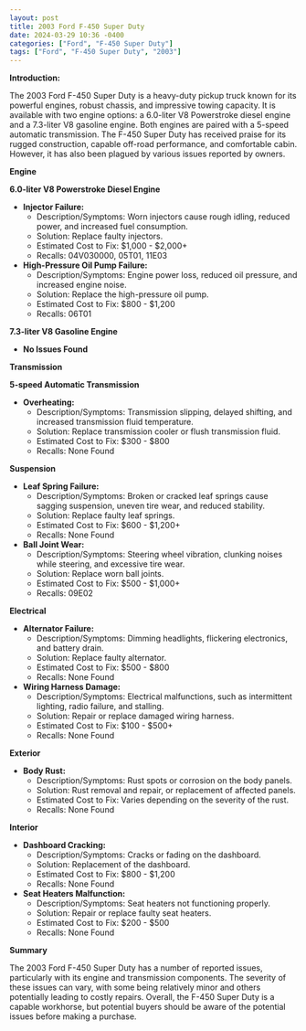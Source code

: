 ```yaml
---
layout: post
title: 2003 Ford F-450 Super Duty
date: 2024-03-29 10:36 -0400
categories: ["Ford", "F-450 Super Duty"]
tags: ["Ford", "F-450 Super Duty", "2003"]
---
```

**Introduction:**

The 2003 Ford F-450 Super Duty is a heavy-duty pickup truck known for its powerful engines, robust chassis, and impressive towing capacity. It is available with two engine options: a 6.0-liter V8 Powerstroke diesel engine and a 7.3-liter V8 gasoline engine. Both engines are paired with a 5-speed automatic transmission. The F-450 Super Duty has received praise for its rugged construction, capable off-road performance, and comfortable cabin. However, it has also been plagued by various issues reported by owners.

**Engine**

**6.0-liter V8 Powerstroke Diesel Engine**

- **Injector Failure:**
  - Description/Symptoms: Worn injectors cause rough idling, reduced power, and increased fuel consumption.
  - Solution: Replace faulty injectors.
  - Estimated Cost to Fix: $1,000 - $2,000+
  - Recalls: 04V030000, 05T01, 11E03
- **High-Pressure Oil Pump Failure:**
  - Description/Symptoms: Engine power loss, reduced oil pressure, and increased engine noise.
  - Solution: Replace the high-pressure oil pump.
  - Estimated Cost to Fix: $800 - $1,200
  - Recalls: 06T01

**7.3-liter V8 Gasoline Engine**

- **No Issues Found**

**Transmission**

**5-speed Automatic Transmission**

- **Overheating:**
  - Description/Symptoms: Transmission slipping, delayed shifting, and increased transmission fluid temperature.
  - Solution: Replace transmission cooler or flush transmission fluid.
  - Estimated Cost to Fix: $300 - $800
  - Recalls: None Found

**Suspension**

- **Leaf Spring Failure:**
  - Description/Symptoms: Broken or cracked leaf springs cause sagging suspension, uneven tire wear, and reduced stability.
  - Solution: Replace faulty leaf springs.
  - Estimated Cost to Fix: $600 - $1,200+
  - Recalls: None Found
- **Ball Joint Wear:**
  - Description/Symptoms: Steering wheel vibration, clunking noises while steering, and excessive tire wear.
  - Solution: Replace worn ball joints.
  - Estimated Cost to Fix: $500 - $1,000+
  - Recalls: 09E02

**Electrical**

- **Alternator Failure:**
  - Description/Symptoms: Dimming headlights, flickering electronics, and battery drain.
  - Solution: Replace faulty alternator.
  - Estimated Cost to Fix: $500 - $800
  - Recalls: None Found
- **Wiring Harness Damage:**
  - Description/Symptoms: Electrical malfunctions, such as intermittent lighting, radio failure, and stalling.
  - Solution: Repair or replace damaged wiring harness.
  - Estimated Cost to Fix: $100 - $500+
  - Recalls: None Found

**Exterior**

- **Body Rust:**
  - Description/Symptoms: Rust spots or corrosion on the body panels.
  - Solution: Rust removal and repair, or replacement of affected panels.
  - Estimated Cost to Fix: Varies depending on the severity of the rust.
  - Recalls: None Found

**Interior**

- **Dashboard Cracking:**
  - Description/Symptoms: Cracks or fading on the dashboard.
  - Solution: Replacement of the dashboard.
  - Estimated Cost to Fix: $800 - $1,200
  - Recalls: None Found
- **Seat Heaters Malfunction:**
  - Description/Symptoms: Seat heaters not functioning properly.
  - Solution: Repair or replace faulty seat heaters.
  - Estimated Cost to Fix: $200 - $500
  - Recalls: None Found

**Summary**

The 2003 Ford F-450 Super Duty has a number of reported issues, particularly with its engine and transmission components. The severity of these issues can vary, with some being relatively minor and others potentially leading to costly repairs. Overall, the F-450 Super Duty is a capable workhorse, but potential buyers should be aware of the potential issues before making a purchase.
